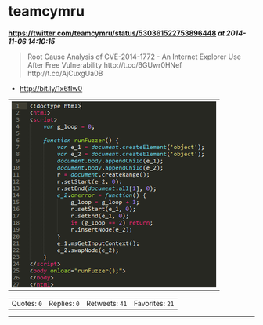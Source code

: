 # teamcymru
**https://twitter.com/teamcymru/status/530361522753896448 _at 2014-11-06 14:10:15_**
<blockquote>
Root Cause Analysis of CVE-2014-1772 - An Internet Explorer Use After Free Vulnerability  http://t.co/6GUwr0HNef http://t.co/AjCuxgUa0B
</blockquote>

* http://bit.ly/1x6fIw0

<table><tr>
<td><img src="pictures/http+++pbs.twimg.com+media+B1w4_qqIgAE-tq9.png" alt="http://pbs.twimg.com/media/B1w4_qqIgAE-tq9.png"></td>
</table></tr>
<table><tr>
<td>Quotes: <code>0</code></td>
<td>Replies: <code>0</code></td>
<td>Retweets: <code>41</code></td>
<td>Favorites: <code>21</code></td>
</table></tr>

---

